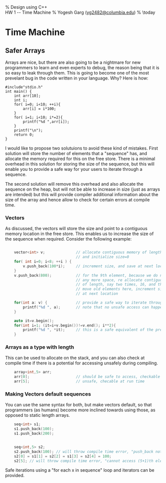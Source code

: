 % Design using C++ \
HW 1 -- Time Machine
% Yogesh Garg (yg2482@columbia.edu)
% \today

# Time Machine


## Safer Arrays

Arrays are nice, but there are also going to be a nightmare for new programmers
to learn and even experts to debug, the reason being that it is so easy to leak
through them. This is going to become one of the most prevelant bug in the code
written in your language. Why? Here is how:

~~~{ .c .numberLines startFrom="1" }
#include"stdio.h"
int main() {
	int arr[10];
	int i;
	for( i=0; i<10; ++i){
		arr[i] = i*100;
	}
	for( i=1; i<10; i*=2){
		printf("%d ",arr[i]);
	}
	printf("\n");
	return 0;
}
~~~

I would like to propose two solutuions to avoid these kind of mistakes. First
solution will store the number of elements that a "sequence" has, and allocate
the memory required for this on the free store. There is a minimal overhead in
this solution for storing the size of the sequence, but this will enable you to
provide a safe way for your users to iterate through a sequence.

The second solution will remove this overhead and also allocate the sequence on
the heap, but will not be able to increase in size (just as arrays are intended)
but this will provide compiler additional information about the size of the
array and hence allow to check for certain errors at compile time.

### Vectors
As discussed, the vectors will store the size and point to a contiguous memory
location in the free store. This enables us to increase the size of the
sequence when required. Consider the following example:

```c++

	vector<int> v;              // allocate contiguous memory of length, say 8
                                // and initialize size=0
	for( int i=0; i<8; ++i ) {
		v.push_back(100*i);     // increment size, and save at next location
	}
    v.push_back(800);           // for the 9th element, because we do not have
                                // any more space, re allocate contiguous memory
                                // of length, say two times, 16, and then
                                // move old elements here, increment size, save
                                // at next location

    for(int a: v) {             // provide a safe way to iterate through elem
        printf("%d ", a);       // note that no unsafe access can happen
    }

    auto it=v.begin();
    for(int i=1; (it=i+v.begin())!=v.end(); i**2){
        printf("%d ", *it);     // this is a safe equivalent of the previous code
    }

```

### Arrays as a type with length

This can be used to allocate on the stack, and you can also check at compile
time if there is a potential for accessing unsafely during compiling.

```c++
    array<int,5> arr;
    arr[0];                     // should be safe to access, checkable at compile time
    arr[5];                     // unsafe, checable at run time
```

### Making Vectors default sequences

You can use the same syntax for both, but make vectors default, so that
programmers (as humans) become more inclined towards using those, as opposed
to static length arrays.

``` c++
    seq<int> s1;
    s1.push_back(100);
    s1.push_back(200);
    

    seq<int,5> s2;
    s2.push_back(100); // will throw compile time error, "push_back not supported in static length seq"
    s2[0] = s1[1] = s2[2] = s1[3] = s2[4] = 100;
    s2[5]; // will throw compile time error, "cannot access (5+1)th element of static seq of size 5"

```

Safe iterations using a "for each x in sequence" loop and iterators can be
provided.

